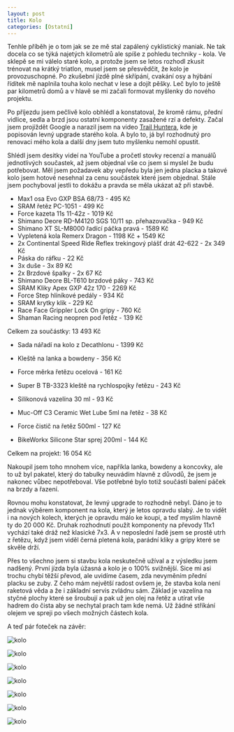 ```yaml
---
layout: post
title: Kolo
categories: [Ostatní]
---
```

Tenhle příběh je o tom jak se ze mě stal zapálený cyklistický maniak. Ne tak docela co se týká najetých kilometrů 
ale spíše z pohledu techniky - kola. Ve sklepě se mi válelo staré kolo, a protože jsem se letos rozhodl zkusit 
trénovat na krátký triatlon, musel jsem se přesvědčit, že kolo je provozuschopné. Po zkušební jízdě plné skřípání, 
cvakání osy a hýbání řídítek mě naplnila touha kolo nechat v lese a dojít pěšky. Leč bylo to ještě par kilometrů 
domů a v hlavě se mi začali formovat myšlenky do nového projektu.

Po příjezdu jsem pečlivě kolo obhlédl a konstatoval, že kromě rámu, přední vidlice, sedla a brzd jsou ostatní 
komponenty zasažené rzí a defekty. Začal jsem projíždět Google a narazil jsem na video [Trail Huntera](https://www.youtube.com/watch?v=RBJVs3gea78), kde je 
popisován levný upgrade starého kola. A bylo to, já byl rozhodnutý pro renovaci mého kola a další dny jsem tuto 
myšlenku nemohl opustit.

Shlédl jsem desitky videí na YouTube a pročetl stovky recenzí a manuálů jednotlivých součastek, až jsem objednal vše 
co jsem si myslel že budu potřebovat. Měl jsem požadavek aby vepředu byla jen jedna placka a takové kolo jsem 
hotové nesehnal za cenu součástek které jsem objednal. Stále jsem pochyboval jestli to dokážu a pravda se 
měla ukázat až při stavbě.

* Max1 osa Evo GXP BSA 68/73 - 495 Kč
* SRAM řetěz PC-1051 - 499 Kč
* Force kazeta 11s 11-42z - 1019 Kč
* Shimano Deore RD-M4120 SGS 10/11 sp. přehazovačka - 949 Kč
* Shimano XT SL-M8000 řadící páčka pravá - 1589 Kč
* Vypletená kola Remerx Dragon - 1198 Kč + 1549 Kč
* 2x Continental Speed Ride Reflex trekingový plášť drát 42-622 - 2x 349 Kč
* Páska do ráfku - 22 Kč
* 3x duše - 3x 89 Kč
* 2x Brzdové špalky - 2x 67 Kč
* Shimano Deore BL-T610 brzdové páky - 743 Kč
* SRAM Kliky Apex GXP 42z 170 - 2269 Kč
* Force Step hlíníkové pedály - 934 Kč
* SRAM krytky klik - 229 Kč
* Race Face Grippler Lock On gripy - 760 Kč
* Shaman Racing neopren pod řetěz - 139 Kč

Celkem za součástky: 13 493 Kč

* Sada nářadí na kolo z Decathlonu - 1399 Kč
* Kleště na lanka a bowdeny - 356 Kč
* Force měrka řetězu ocelová - 161 Kč
* Super B TB-3323 kleště na rychlospojky řetězu - 243 Kč

* Silikonová vazelína 30 ml - 93 Kč
* Muc-Off C3 Ceramic Wet Lube 5ml na řetěz - 38 Kč
* Force čistič na řetěz 500ml - 127 Kč
* BikeWorkx Silicone Star sprej 200ml - 144 Kč

Celkem na projekt: 16 054 Kč

Nakoupil jsem toho mnohem více, napříkla lanka, bowdeny a koncovky, ale to už byl pakatel, který do tabulky neuvádím 
hlavně z důvodů, že jsem je nakonec vůbec nepotřeboval. Vše potřebné bylo totiž součástí balení páček na brzdy a řazení.

Rovnou mohu konstatovat, že levný upgrade to rozhodně nebyl. Dáno je to jednak výběrem komponent na kola, který je 
letos opravdu slabý. Je to vidět i na nových kolech, kterých je opravdu málo ke koupi, a teď myslím hlavně ty do 20 
000 Kč. Druhak rozhodnutí použít komponenty na převody 11x1 vychází také dráž než klasické 7x3. A v neposlední řadě 
jsem se prostě utrh z řetězu, když jsem viděl černá pletená kola, parádní kliky a gripy které se skvěle drží.

Přes to všechno jsem si stavbu kola neskutečně užíval a z výsledku jsem nadšený. První jízda byla úžasná a kolo je o 
100% svižnější. Sice mi asi trochu chybí těžší převod, ale uvidíme časem, zda nevyměním přední placku se zuby. Z 
čeho mám největší radost ovšem je, že stavba kola není raketová věda a že i základní servis zvládnu sám. Základ je 
vazelína na styčné plochy které se šroubují a pak už jen olej na řetěz a utírat vše hadrem do 
čista aby se nechytal prach tam kde nemá. Už žádné stříkání olejem ve spreji po všech možných částech kola.

A teď pár foteček na závěr:

![kolo](/images/posts/2022-06-01-kolo/kolo-01.jpg)

![kolo](/images/posts/2022-06-01-kolo/kolo-02.jpg)

![kolo](/images/posts/2022-06-01-kolo/kolo-03.jpg)

![kolo](/images/posts/2022-06-01-kolo/kolo-04.jpg)

![kolo](/images/posts/2022-06-01-kolo/kolo-05.jpg)

![kolo](/images/posts/2022-06-01-kolo/kolo-06.jpg)

![kolo](/images/posts/2022-06-01-kolo/kolo-07.jpg)
